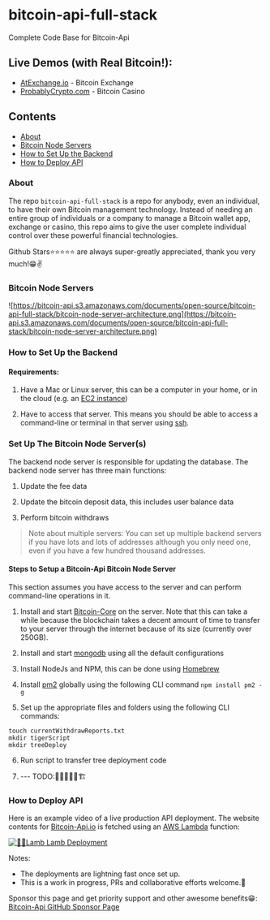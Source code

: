 # bitcoin-api-full-stack

Complete Code Base for Bitcoin-Api


## Live Demos (with Real Bitcoin!):
* [AtExchange.io](https://atexchange.io) - Bitcoin Exchange
* [ProbablyCrypto.com](https://probablycrypto.com) - Bitcoin Casino


## Contents
* [About](#about)
* [Bitcoin Node Servers](#bitcoin-node-servers)
* [How to Set Up the Backend](#how-to-set-up-the-backend)
* [How to Deploy API](#how-to-deploy-api)


### About

The repo `bitcoin-api-full-stack` is a repo for anybody, even an individual,
to have their own Bitcoin management technology. Instead of needing an
entire group of individuals or a company to manage a Bitcoin wallet app,
exchange or casino, this repo aims to give the user complete individual control over
these powerful financial technologies.

Github Stars⭐️⭐️⭐️⭐️⭐️ are always super-greatly appreciated, thank you very much!😁✌️


### Bitcoin Node Servers

![https://bitcoin-api.s3.amazonaws.com/documents/open-source/bitcoin-api-full-stack/bitcoin-node-server-architecture.png](https://bitcoin-api.s3.amazonaws.com/documents/open-source/bitcoin-api-full-stack/bitcoin-node-server-architecture.png)


### How to Set Up the Backend


#### Requirements:

1. Have a Mac or Linux server, this can be a computer in your home, or in the cloud (e.g. an [EC2 instance](https://docs.aws.amazon.com/AWSEC2/latest/UserGuide/concepts.html))

2. Have to access that server. This means you should be able to access a command-line or terminal in that server using [ssh](https://en.wikipedia.org/wiki/Secure_Shell).


### Set Up The Bitcoin Node Server(s)

The backend node server is responsible for updating the database. The backend node server has three main functions:

1. Update the fee data

2. Update the bitcoin deposit data, this includes user balance data

3. Perform bitcoin withdraws


>Note about multiple servers:
You can set up multiple backend servers if you have lots and lots of addresses although you only need one, even if you have a few hundred thousand addresses.


#### Steps to Setup a Bitcoin-Api Bitcoin Node Server

This section assumes you have access to the server and can perform command-line operations in it.

1. Install and start [Bitcoin-Core](https://bitcoin.org/en/bitcoin-core) on the server. Note that this can take a while because the blockchain takes a decent amount of time to transfer to your server through the internet because of its size (currently over 250GB).

2. Install and start [mongodb](https://docs.mongodb.com/manual/tutorial/install-mongodb-on-amazon) using all the default configurations

3. Install NodeJs and NPM, this can be done using [Homebrew](https://brew.sh)

4. Install [pm2](https://www.npmjs.com/package/pm2) globally using the following CLI command `npm install pm2 -g`

5. Set up the appropriate files and folders using the following CLI commands:

```
touch currentWithdrawReports.txt
mkdir tigerScript
mkdir treeDeploy
```

6. Run script to transfer tree deployment code

7. --- TODO:🚧👷‍♂️👷‍♀️🏗


### How to Deploy API

Here is an example video of a live production API deployment. The website contents for [Bitcoin-Api.io](https://bitcoin-api.io) is fetched using an [AWS Lambda](https://aws.amazon.com/lambda) function:

[![🐑🐑Lamb Lamb Deployment](https://bitcoin-api.s3.amazonaws.com/documents/open-source/bitcoin-api-full-stack/lamb-lamb-deploy-test-video-screenshot.png)](https://youtu.be/8FCWWAyXB8A)



Notes:
* The deployments are lightning fast once set up.
* This is a work in progress, PRs and collaborative efforts welcome.👏

Sponsor this page and get priority support and other awesome benefits😁: [Bitcoin-Api GitHub Sponsor Page](https://github.com/sponsors/bitcoin-api)

